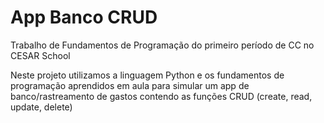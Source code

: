 # App Banco CRUD
Trabalho de Fundamentos de Programação do primeiro período de CC no CESAR School

Neste projeto utilizamos a linguagem Python e os fundamentos de programação aprendidos em aula para simular um app de banco/rastreamento de gastos contendo as funções CRUD (create, read, update, delete)

